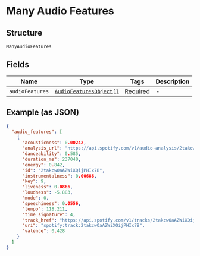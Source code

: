
# Many Audio Features

## Structure

`ManyAudioFeatures`

## Fields

| Name | Type | Tags | Description |
|  --- | --- | --- | --- |
| `audioFeatures` | [`AudioFeaturesObject[]`](../../doc/models/audio-features-object.md) | Required | - |

## Example (as JSON)

```json
{
  "audio_features": [
    {
      "acousticness": 0.00242,
      "analysis_url": "https://api.spotify.com/v1/audio-analysis/2takcwOaAZWiXQijPHIx7B\n",
      "danceability": 0.585,
      "duration_ms": 237040,
      "energy": 0.842,
      "id": "2takcwOaAZWiXQijPHIx7B",
      "instrumentalness": 0.00686,
      "key": 9,
      "liveness": 0.0866,
      "loudness": -5.883,
      "mode": 0,
      "speechiness": 0.0556,
      "tempo": 118.211,
      "time_signature": 4,
      "track_href": "https://api.spotify.com/v1/tracks/2takcwOaAZWiXQijPHIx7B\n",
      "uri": "spotify:track:2takcwOaAZWiXQijPHIx7B",
      "valence": 0.428
    }
  ]
}
```

